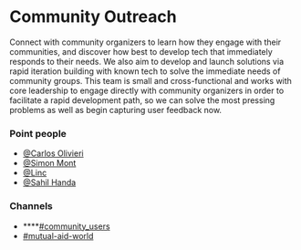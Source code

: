 # Community Outreach

Connect with community organizers to learn how they engage with their communities, and discover how best to develop tech that immediately responds to their needs. We also aim to develop and launch solutions via rapid iteration building with known tech to solve the immediate needs of community groups. This team is small and cross-functional and works with core leadership to engage directly with community organizers in order to facilitate a rapid development path, so we can solve the most pressing problems as well as begin capturing user feedback now.

### **Point people**

* [@Carlos Olivieri](https://mutualaidworld.slack.com/team/UVDH8AFDG)
* [@Simon Mont](https://mutualaidworld.slack.com/team/U01095DAY3E)
* [@Linc](https://mutualaidworld.slack.com/team/UVDGL2V97)
* [@Sahil Handa](https://mutualaidworld.slack.com/team/U0100P6QGQJ)

### **Channels**

* \*\*\*\*[\#community\_users](https://mutualaidworld.slack.com/archives/C010E49AMTQ)
* [\#mutual-aid-world](https://mutualaidworld.slack.com/archives/C010956QQJY)

